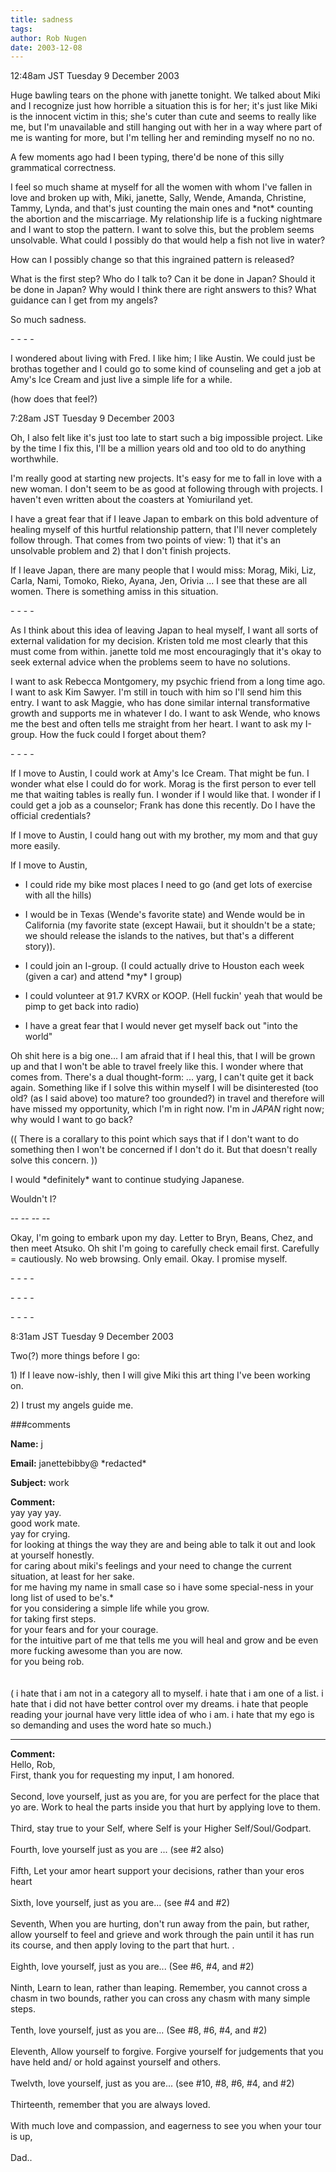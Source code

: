 ```yaml
---
title: sadness
tags: 
author: Rob Nugen
date: 2003-12-08
---
```


<p class=date>12:48am JST Tuesday 9 December 2003</p>

<p>Huge bawling tears on the phone with janette tonight.  We talked
  about Miki and I recognize just how horrible a situation this is
  for her; it's just like Miki is the innocent victim in this; she's
  cuter than cute and seems to really like me, but I'm unavailable
  and still hanging out with her in a way where part of me is wanting
  for more, but I'm telling her and reminding myself no no no.</p>

<p>A few moments ago had I been typing, there'd be none of this silly
  grammatical correctness.</p>

<p>I feel so much shame at myself for all the women with whom I've
  fallen in love and broken up with, Miki, janette, Sally, Wende,
  Amanda, Christine, Tammy, Lynda, and that's just counting the main
  ones and *not* counting the abortion and the miscarriage.  My
  relationship life is a fucking nightmare and I want to stop the
  pattern.  I want to solve this, but the problem seems unsolvable.
  What could I possibly do that would help a fish not live in
  water?</p>

<p>How can I possibly change so that this ingrained pattern is
  released?</p>

<p>What is the first step?  Who do I talk to?  Can it be done in
  Japan?  Should it be done in Japan?  Why would I think there are
  right answers to this?  What guidance can I get from my angels?</p>

<p>So much sadness.</p>

<p>- - - -</p>

<p>I wondered about living with Fred.  I like him; I like Austin.
  We could just be brothas together and I could go to some kind of
  counseling and get a job at Amy's Ice Cream and just live a simple
  life for a while.</p>

<p>(how does that feel?)</p>

<p class=date>7:28am JST Tuesday 9 December 2003</p>

<p>Oh, I also felt like it's just too late to start such a big
  impossible project.  Like by the time I fix this, I'll be a million
  years old and too old to do anything worthwhile.</p>

<p>I'm really good at starting new projects.  It's easy for me to
  fall in love with a new woman.  I don't seem to be as good at
  following through with projects.   I haven't even written about the
  coasters at Yomiuriland yet.</p>

<p>I have a great fear that if I leave Japan to embark on this bold
  adventure of healing myself of this hurtful relationship pattern,
  that I'll never completely follow through.  That comes from two
  points of view: 1) that it's an unsolvable problem and 2) that I
  don't finish projects.</p>

<p>If I leave Japan, there are many people that I would miss: Morag,
  Miki, Liz, Carla, Nami, Tomoko, Rieko, Ayana, Jen, Orivia ... I see
  that these are all women.  There is something amiss in this
  situation.</p>

<p>- - - -</p>

<p>As I think about this idea of leaving Japan to heal myself, I want
  all sorts of external validation for my decision.  Kristen told me
  most clearly that this must come from within.  janette told me most
  encouragingly that it's okay to seek external advice when the
  problems seem to have no solutions.</p>

<p>I want to ask Rebecca Montgomery, my psychic friend from a long
  time ago.  I want to ask Kim Sawyer.  I'm still in touch with him so
  I'll send him this entry.  I want to ask Maggie, who has done
  similar internal transformative growth and supports me in whatever I
  do.  I want to ask Wende, who knows me the best and often tells me
  straight from her heart.  I want to ask my I-group.  How the fuck
  could I forget about them?</p>

<p>- - - -</p>

<p>If I move to Austin, I could work at Amy's Ice Cream.  That might
  be fun.  I wonder what else I could do for work.  Morag is the first
  person to ever tell me that waiting tables is really fun.  I wonder
  if I would like that.  I wonder if I could get a job as a counselor;
  Frank has done this recently.  Do I have the official
  credentials?</p>

<p>If I move to Austin, I could hang out with my brother, my mom and
  that guy more easily.</p>

<p>If I move to Austin,</p>

<ul>
<li><p>I could ride my bike most places I need to go (and get lots of
    exercise with all the hills)</p></li>

<li><p>I would be in Texas (Wende's favorite state) and Wende would be
    in California (my favorite state (except Hawaii, but it shouldn't
    be a state; we should release the islands to the natives, but
    that's a different story)).</p></li>

<li><p>I could join an I-group.  (I could actually drive to Houston
    each week (given a car) and attend *my* I group)</p></li>

<li><p>I could volunteer at 91.7 KVRX or KOOP.  (Hell fuckin' yeah
    that would be pimp to get back into radio)</p></li>

<li><p>I have a great fear that I would never get myself back out
    "into the world"</p></li>
</ul>

<p>Oh shit here is a big one...  I am afraid that if I heal this, that
  I will be grown up and that I won't be able to travel freely like
  this.  I wonder where that comes from.  There's a dual thought-form:
  ... yarg, I can't quite get it back again.  Something like if I
  solve this within myself I will be disinterested (too old? (as I
  said above) too mature?  too grounded?) in travel and therefore will
  have missed my opportunity, which I'm in right now.  I'm
  in <em>JAPAN</em> right now; why would I want to go back?</p>

<p>(( There is a corallary to this point which says that if I don't
  want to do something then I won't be concerned if I don't do it. But
  that doesn't really solve this concern. ))</p>

<p>I would *definitely* want to continue studying Japanese.</p>

<p>Wouldn't I?</p>

<p>-- -- -- --</p>

<p>Okay, I'm going to embark upon my day.  Letter to Bryn, Beans,
  Chez, and then meet Atsuko.  Oh shit I'm going to carefully check
  email first.  Carefully = cautiously.  No web browsing.  Only
  email.  Okay.  I promise myself.</p>

<p>- - - -</p>

<p>- - - -</p>

<p>- - - -</p>

<p class=date>8:31am JST Tuesday 9 December 2003</p>

<p>Two(?) more things before I go:</p>

<p>1) If I leave now-ishly, then I will give Miki this art thing I've
  been working on.</p>

<p>2) I trust my angels guide me.</p>

###comments

<p><b>Name:</b> j

<p><b>Email:</b> janettebibby@ *redacted*

<p><b>Subject:</b> work

<p><b>Comment:</b>
<br>yay yay yay.<br>
  good work mate.<br>
yay for crying.<br>
    for looking at things the way they are and being able to talk it out and look at  yourself honestly.<br>
    for caring about miki's feelings and your need to change the current situation, at least for her sake.<br>
    for me having my name in  small case so i have some special-ness in your long list of used to be's.* <br>
    for you considering a simple life while you grow.<br>
    for taking  first steps.<br>
    for your fears and for your courage.<br>
    for the intuitive part of me that tells me you will heal and grow and be even more fucking awesome than you are now.<br>
    for you being rob.<br>
<br>
<br>
( i hate that i am not in a category all to myself. i hate that i am one of a list.  i hate that i did not have better control over my dreams.  i hate that people reading your journal have very little idea  of who i am. i hate that my ego is so demanding and uses the word hate so much.)

<p><hr></p>


<p><b>Comment:</b>
<br>Hello, Rob, <br>
First, thank you for requesting my input, I am honored. <br>
<br>
Second, love yourself, just as you are, for you are perfect for the place that yo are.  Work to heal the parts inside you that hurt by applying love to them.<br>
<br>
Third, stay true to your Self, where Self is your Higher Self/Soul/Godpart.<br>
<br>
Fourth, love yourself just as you are ... (see #2 also)<br>
<br>
Fifth, Let your amor heart support your decisions, rather than your eros heart<br>
<br>
Sixth, love yourself, just as you are... (see #4 and #2)<br>
<br>
Seventh, When you are hurting, don't run away from the pain, but rather, allow yourself to feel and grieve and work through the pain until it has run its course, and then apply loving to the part that hurt. . <br>
<br>
Eighth, love yourself, just as you are... (See #6, #4, and #2)<br>
<br>
Ninth, Learn to lean, rather than leaping.  Remember, you cannot cross a chasm in two bounds, rather you can cross any chasm with many simple steps.<br>
<br>
Tenth, love yourself, just as you are... (See #8, #6, #4, and #2)<br>
<br>
Eleventh, Allow yourself to forgive.  Forgive yourself for judgements that you have held and/ or hold against yourself and others.  <br>
<br>
Twelvth, love yourself, just as you are... (see #10, #8, #6, #4, and #2)<br>
<br>
Thirteenth, remember that you are always loved.<br>
<br>
With much love and compassion, and eagerness to see you when your tour is up, <br>
<br>
Dad..   

